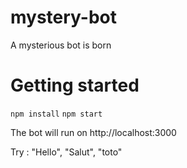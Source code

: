 # mystery-bot
A mysterious bot is born

# Getting started
`npm install`
`npm start`

The bot will run on http://localhost:3000

Try : "Hello", "Salut", "toto"